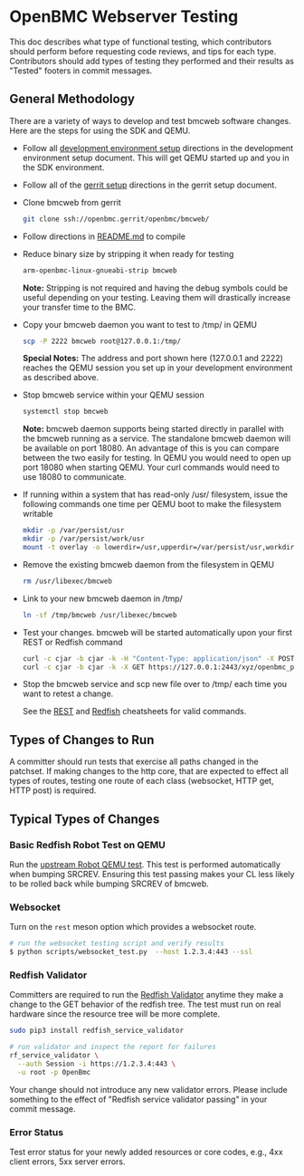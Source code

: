 # OpenBMC Webserver Testing

This doc describes what type of functional testing, which contributors should
perform before requesting code reviews, and tips for each type. Contributors
should add types of testing they performed and their results as "Tested" footers
in commit messages.

## General Methodology

There are a variety of ways to develop and test bmcweb software changes. Here
are the steps for using the SDK and QEMU.

- Follow all
  [development environment setup](https://github.com/openbmc/docs/blob/master/development/dev-environment.md)
  directions in the development environment setup document. This will get QEMU
  started up and you in the SDK environment.
- Follow all of the
  [gerrit setup](https://github.com/openbmc/docs/blob/master/development/gerrit-setup.md)
  directions in the gerrit setup document.
- Clone bmcweb from gerrit

  ```sh
  git clone ssh://openbmc.gerrit/openbmc/bmcweb/
  ```

- Follow directions in
  [README.md](https://github.com/openbmc/bmcweb#configuration) to compile

- Reduce binary size by stripping it when ready for testing

  ```sh
  arm-openbmc-linux-gnueabi-strip bmcweb
  ```

  **Note:** Stripping is not required and having the debug symbols could be
  useful depending on your testing. Leaving them will drastically increase your
  transfer time to the BMC.

- Copy your bmcweb daemon you want to test to /tmp/ in QEMU

  ```sh
  scp -P 2222 bmcweb root@127.0.0.1:/tmp/
  ```

  **Special Notes:** The address and port shown here (127.0.0.1 and 2222)
  reaches the QEMU session you set up in your development environment as
  described above.

- Stop bmcweb service within your QEMU session

  ```sh
  systemctl stop bmcweb
  ```

  **Note:** bmcweb daemon supports being started directly in parallel with the
  bmcweb running as a service. The standalone bmcweb daemon will be available on
  port 18080. An advantage of this is you can compare between the two easily for
  testing. In QEMU you would need to open up port 18080 when starting QEMU. Your
  curl commands would need to use 18080 to communicate.

- If running within a system that has read-only /usr/ filesystem, issue the
  following commands one time per QEMU boot to make the filesystem writable

  ```sh
  mkdir -p /var/persist/usr
  mkdir -p /var/persist/work/usr
  mount -t overlay -o lowerdir=/usr,upperdir=/var/persist/usr,workdir=/var/persist/work/usr overlay /usr
  ```

- Remove the existing bmcweb daemon from the filesystem in QEMU

  ```sh
  rm /usr/libexec/bmcweb
  ```

- Link to your new bmcweb daemon in /tmp/

  ```sh
  ln -sf /tmp/bmcweb /usr/libexec/bmcweb
  ```

- Test your changes. bmcweb will be started automatically upon your first REST
  or Redfish command

  ```sh
  curl -c cjar -b cjar -k -H "Content-Type: application/json" -X POST https://127.0.0.1:2443/login -d "{\"data\": [ \"root\", \"0penBmc\" ] }"
  curl -c cjar -b cjar -k -X GET https://127.0.0.1:2443/xyz/openbmc_project/state/bmc0
  ```

- Stop the bmcweb service and scp new file over to /tmp/ each time you want to
  retest a change.

  See the [REST](https://github.com/openbmc/docs/blob/master/REST-cheatsheet.md)
  and
  [Redfish](https://github.com/openbmc/docs/blob/master/REDFISH-cheatsheet.md)
  cheatsheets for valid commands.

## Types of Changes to Run

A committer should run tests that exercise all paths changed in the patchset. If
making changes to the http core, that are expected to effect all types of
routes, testing one route of each class (websocket, HTTP get, HTTP post) is
required.

## Typical Types of Changes

### Basic Redfish Robot Test on QEMU

Run the
[upstream Robot QEMU test](https://github.com/openbmc/openbmc-build-scripts/blob/master/run-qemu-robot-test.sh).
This test is performed automatically when bumping SRCREV. Ensuring this test
passing makes your CL less likely to be rolled back while bumping SRCREV of
bmcweb.

### Websocket

Turn on the `rest` meson option which provides a websocket route.

```bash
# run the websocket testing script and verify results
$ python scripts/websocket_test.py  --host 1.2.3.4:443 --ssl
```

### Redfish Validator

Committers are required to run the
[Redfish Validator](https://github.com/DMTF/Redfish-Service-Validator.git)
anytime they make a change to the GET behavior of the redfish tree. The test
must run on real hardware since the resource tree will be more complete.

```bash
sudo pip3 install redfish_service_validator

# run validator and inspect the report for failures
rf_service_validator \
  --auth Session -i https://1.2.3.4:443 \
  -u root -p 0penBmc
```

Your change should not introduce any new validator errors. Please include
something to the effect of "Redfish service validator passing" in your commit
message.

### Error Status

Test error status for your newly added resources or core codes, e.g., 4xx client
errors, 5xx server errors.
